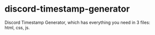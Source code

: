 # discord-timestamp-generator
Discord Timestamp Generator, which has everything you need in 3 files: html, css, js.
